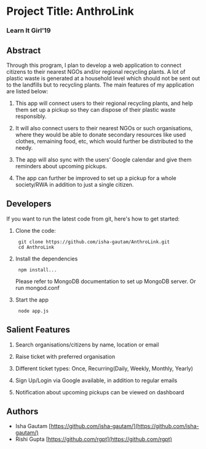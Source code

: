 
# Project Title: AnthroLink
### Learn It Girl’19

## Abstract
Through this program, I plan to develop a web application to connect citizens to their nearest NGOs and/or regional recycling plants. A lot of plastic waste is generated at a household level which should not be sent out to the landfills but to recycling plants. The main features of my application are listed below:

1. This app will connect users to their regional recycling plants, and help them set up a pickup so they can dispose of their plastic waste responsibly. 

2. It will also connect users to their nearest NGOs or such organisations, where they would be able to donate secondary resources like used clothes, remaining food, etc, which would further be distributed to the needy. 

3. The app will also sync with the users’ Google calendar and give them reminders about upcoming pickups. 

4. The app can further be improved to set up a pickup for a whole society/RWA in addition to just a single citizen.

## Developers
If you want to run the latest code from git, here's how to get started:

1.  Clone the code:
    
    ```
     git clone https://github.com/isha-gautam/AnthroLink.git
     cd AnthroLink
    ```
    
2.  Install the dependencies
    
    ```
     npm install...
    
    ```
    Please refer to MongoDB documentation to set up MongoDB server.
    Or run mongod.conf
3.  Start the app
    
    ```
     node app.js
    
    ```
    
## Salient Features
1.  Search organisations/citizens by name, location or email​
    
2.  Raise ticket with preferred organisation​
    
3. Different ticket types: Once, Recurring(Daily, Weekly, Monthly, Yearly)​
    
4. Sign Up/Login via Google available, in addition to regular emails​
    
5. Notification about upcoming pickups can be viewed on dashboard
 

## Authors
-   Isha Gautam  [https://github.com/isha-gautam/](https://github.com/isha-gautam/)
-   Rishi Gupta  [https://github.com/rgpt](https://github.com/rgpt)
